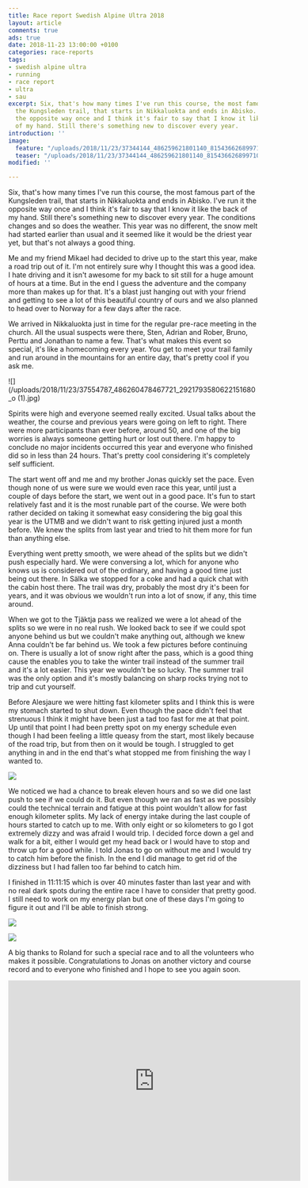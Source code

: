 ```yaml
---
title: Race report Swedish Alpine Ultra 2018
layout: article
comments: true
ads: true
date: 2018-11-23 13:00:00 +0100
categories: race-reports
tags:
- swedish alpine ultra
- running
- race report
- ultra
- sau
excerpt: Six, that's how many times I've run this course, the most famous part of
  the Kungsleden trail, that starts in Nikkaluokta and ends in Abisko. I've run it
  the opposite way once and I think it's fair to say that I know it like the back
  of my hand. Still there's something new to discover every year.
introduction: ''
image:
  feature: "/uploads/2018/11/23/37344144_486259621801140_8154366268997107712_o-2 (1).jpg"
  teaser: "/uploads/2018/11/23/37344144_486259621801140_8154366268997107712_o-2 (2)-teaser.jpg"
modified: ''

---
```

Six, that's how many times I've run this course, the most famous part of the Kungsleden trail, that starts in Nikkaluokta and ends in Abisko. I've run it the opposite way once and I think it's fair to say that I know it like the back of my hand. Still there's something new to discover every year. The conditions changes and so does the weather. This year was no different, the snow melt had started earlier than usual and it seemed like it would be the driest year yet, but that's not always a good thing.

Me and my friend Mikael had decided to drive up to the start this year, make a road trip out of it. I'm not entirely sure why I thought this was a good idea. I hate driving and it isn't awesome for my back to sit still for a huge amount of hours at a time. But in the end I guess the adventure and the company more than makes up for that. It's a blast just hanging out with your friend and getting to see a lot of this beautiful country of ours and we also planned to head over to Norway for a few days after the race.

We arrived in Nikkaluokta just in time for the regular pre-race meeting in the church. All the usual suspects were there, Sten, Adrian and Rober, Bruno, Perttu and Jonathan to name a few. That's what makes this event so special, it's like a homecoming every year. You get to meet your trail family and run around in the mountains for an entire day, that's pretty cool if you ask me.

![](/uploads/2018/11/23/37554787_486260478467721_2921793580622151680_o (1).jpg)

Spirits were high and everyone seemed really excited. Usual talks about the weather, the course and previous years were going on left to right. There were more participants than ever before, around 50, and one of the big worries is always someone getting hurt or lost out there. I'm happy to conclude no major incidents occurred this year and everyone who finished did so in less than 24 hours. That's pretty cool considering it's completely self sufficient.

The start went off and me and my brother Jonas quickly set the pace. Even though none of us were sure we would even race this year, until just a couple of days before the start, we went out in a good pace. It's fun to start relatively fast and it is the most runable part of the course. We were both rather decided on taking it somewhat easy considering the big goal this year is the UTMB and we didn't want to risk getting injured just a month before. We knew the splits from last year and tried to hit them more for fun than anything else.

Everything went pretty smooth, we were ahead of the splits but we didn't push especially hard. We were conversing a lot, which for anyone who knows us is considered out of the ordinary, and having a good time just being out there. In Sälka we stopped for a coke and had a quick chat with the cabin host there. The trail was dry, probably the most dry it's been for years, and it was obvious we wouldn't run into a lot of snow, if any, this time around.

When we got to the Tjäktja pass we realized we were a lot ahead of the splits so we were in no real rush. We looked back to see if we could spot anyone behind us but we couldn't make anything out, although we knew Anna couldn't be far behind us. We took a few pictures before continuing on. There is usually a lot of snow right after the pass, which is a good thing cause the enables you to take the winter trail instead of the summer trail and it's a lot easier. This year we wouldn't be so lucky. The summer trail was the only option and it's mostly balancing on sharp rocks trying not to trip and cut yourself.

Before Alesjaure we were hitting fast kilometer splits and I think this is were my stomach started to shut down. Even though the pace didn't feel that strenuous I think it might have been just a tad too fast for me at that point. Up until that point I had been pretty spot on my energy schedule even though I had been feeling a little queasy from the start, most likely because of the road trip, but from then on it would be tough. I struggled to get anything in and in the end that's what stopped me from finishing the way I wanted to.

![](/uploads/2018/11/23/IMG_7933.jpg)

We noticed we had a chance to break eleven hours and so we did one last push to see if we could do it. But even though we ran as fast as we possibly could the technical terrain and fatigue at this point wouldn't allow for fast enough kilometer splits. My lack of energy intake during the last couple of hours started to catch up to me. With only eight or so kilometers to go I got extremely dizzy and was afraid I would trip. I decided force down a gel and walk for a bit, either I would get my head back or I would have to stop and throw up for a good while. I told Jonas to go on without me and I would try to catch him before the finish. In the end I did manage to get rid of the dizziness but I had fallen too far behind to catch him.

I finished in 11:11:15 which is over 40 minutes faster than last year and with no real dark spots during the entire race I have to consider that pretty good. I still need to work on my energy plan but one of these days I'm going to figure it out and I'll be able to finish strong.

![](/uploads/2018/11/23/IMG_7924.jpg)

![](/uploads/2018/11/23/IMG_7925.jpg)

A big thanks to Roland for such a special race and to all the volunteers who makes it possible. Congratulations to Jonas on another victory and course record and to everyone who finished and I hope to see you again soon.

<iframe height='405' width='590' frameborder='0' allowtransparency='true' scrolling='no' src='https://www.strava.com/activities/1703340312/embed/1a9123917693dec36f93d4774d689a6ffde9a314'></iframe>